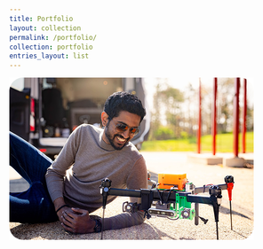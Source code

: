 ```yaml
---
title: Portfolio
layout: collection
permalink: /portfolio/
collection: portfolio
entries_layout: list
---
```


![Trial](../assets/images/abhishek_with_drone.png)

